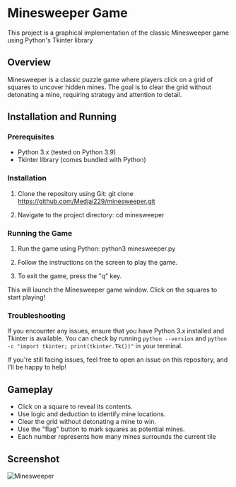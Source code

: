 # Minesweeper Game

This project is a graphical implementation of the classic Minesweeper game using Python's Tkinter library

## Overview

Minesweeper is a classic puzzle game where players click on a grid of squares to uncover hidden mines. The goal is to clear the grid without detonating a mine, requiring strategy and attention to detail.

## Installation and Running

### Prerequisites

* Python 3.x (tested on Python 3.9)
* Tkinter library (comes bundled with Python)

### Installation

1. Clone the repository using Git:
git clone https://github.com/Medjai229/minesweeper.git

2. Navigate to the project directory:
cd minesweeper

### Running the Game

1. Run the game using Python:
python3 minesweeper.py

2. Follow the instructions on the screen to play the game.
3. To exit the game, press the "q" key.

This will launch the Minesweeper game window. Click on the squares to start playing!

### Troubleshooting

If you encounter any issues, ensure that you have Python 3.x installed and Tkinter is available. You can check by running `python --version` and `python -c "import tkinter; print(tkinter.Tk())"` in your terminal.

If you're still facing issues, feel free to open an issue on this repository, and I'll be happy to help!

## Gameplay

* Click on a square to reveal its contents.
* Use logic and deduction to identify mine locations.
* Clear the grid without detonating a mine to win.
* Use the "flag" button to mark squares as potential mines.
* Each number represents how many mines surrounds the current tile

## Screenshot

![Minesweeper](https://github.com/Medjai229/minesweeper/assets/144639977/ef9f86e1-9580-40e6-afd6-c76bdde9d3f8)


